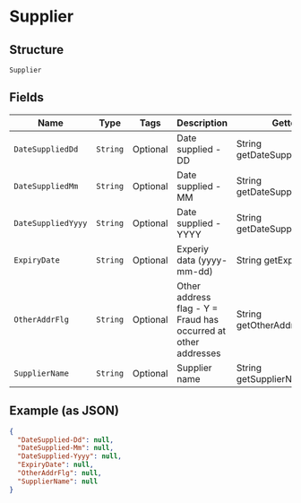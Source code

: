 
# Supplier

## Structure

`Supplier`

## Fields

| Name | Type | Tags | Description | Getter | Setter |
|  --- | --- | --- | --- | --- | --- |
| `DateSuppliedDd` | `String` | Optional | Date supplied - DD | String getDateSuppliedDd() | setDateSuppliedDd(String dateSuppliedDd) |
| `DateSuppliedMm` | `String` | Optional | Date supplied - MM | String getDateSuppliedMm() | setDateSuppliedMm(String dateSuppliedMm) |
| `DateSuppliedYyyy` | `String` | Optional | Date supplied - YYYY | String getDateSuppliedYyyy() | setDateSuppliedYyyy(String dateSuppliedYyyy) |
| `ExpiryDate` | `String` | Optional | Experiy data (yyyy-mm-dd) | String getExpiryDate() | setExpiryDate(String expiryDate) |
| `OtherAddrFlg` | `String` | Optional | Other address flag - Y = Fraud has occurred at other addresses | String getOtherAddrFlg() | setOtherAddrFlg(String otherAddrFlg) |
| `SupplierName` | `String` | Optional | Supplier name | String getSupplierName() | setSupplierName(String supplierName) |

## Example (as JSON)

```json
{
  "DateSupplied-Dd": null,
  "DateSupplied-Mm": null,
  "DateSupplied-Yyyy": null,
  "ExpiryDate": null,
  "OtherAddrFlg": null,
  "SupplierName": null
}
```

